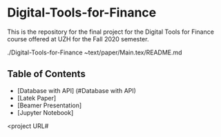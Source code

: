 # Digital-Tools-for-Finance

This is the repository for the final project for the Digital Tools for Finance course offered at UZH for the Fall 2020 semester.

./Digital-Tools-for-Finance ~text/paper/Main.tex/README.md
## Table of Contents

* [Database with API] (#Database with API)
* [Latek Paper]
* [Beamer Presentation]
* [Jupyter Notebook]


<project URL#<header name>





